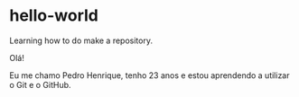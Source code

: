 # hello-world
Learning how to do make a repository.

Olá!

Eu me chamo Pedro Henrique, tenho 23 anos e estou aprendendo a utilizar o Git e o GitHub.
